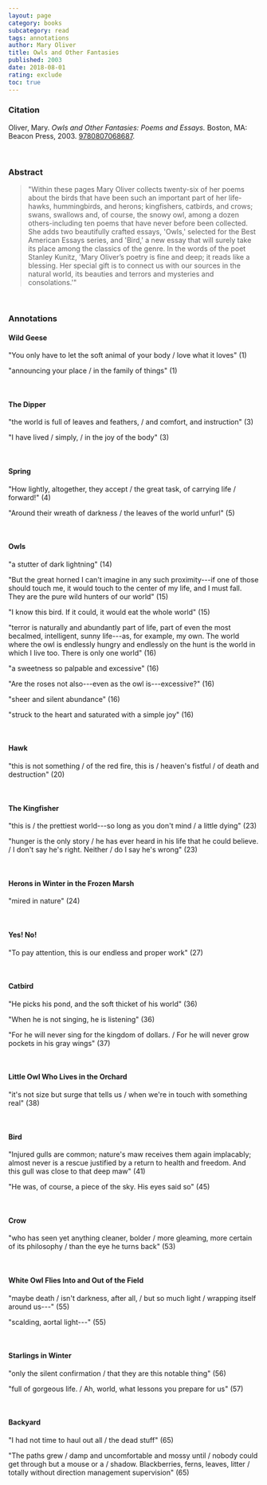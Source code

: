```yaml
---
layout: page
category: books
subcategory: read
tags: annotations
author: Mary Oliver
title: Owls and Other Fantasies
published: 2003
date: 2018-08-01
rating: exclude
toc: true
---
```


### Citation

Oliver, Mary. *Owls and Other Fantasies: Poems and Essays.* Boston, MA: Beacon Press, 2003. [9780807068687](http://www.beacon.org/Owls-and-Other-Fantasies-P387.aspx).

<br>

### Abstract

> "Within these pages Mary Oliver collects twenty-six of her poems about the birds that have been such an important part of her life-hawks, hummingbirds, and herons; kingfishers, catbirds, and crows; swans, swallows and, of course, the snowy owl, among a dozen others-including ten poems that have never before been collected. She adds two beautifully crafted essays, 'Owls,' selected for the Best American Essays series, and 'Bird,' a new essay that will surely take its place among the classics of the genre. In the words of the poet Stanley Kunitz, 'Mary Oliver’s poetry is fine and deep; it reads like a blessing. Her special gift is to connect us with our sources in the natural world, its beauties and terrors and mysteries and consolations.'"

<br>

### Annotations

#### Wild Geese

"You only have to let the soft animal of your body / love what it loves" (1)

"announcing your place / in the family of things" (1)

<br>


#### The Dipper

"the world is full of leaves and feathers, / and comfort, and instruction" (3)

"I have lived / simply, / in the joy of the body" (3)

<br>


#### Spring

"How lightly, altogether, they accept / the great task, of carrying life / forward!" (4)

"Around their wreath of darkness / the leaves of the world unfurl" (5)

<br>


#### Owls

"a stutter of dark lightning" (14)

"But the great horned I can't imagine in any such proximity---if one of those should touch me, it would touch to the center of my life, and I must fall. They are the pure wild hunters of our world" (15)

"I know this bird. If it could, it would eat the whole world" (15)

"terror is naturally and abundantly part of life, part of even the most becalmed, intelligent, sunny life---as, for example, my own. The world where the owl is endlessly hungry and endlessly on the hunt is the world in which I live too. There is only one world" (16)

"a sweetness so palpable and excessive" (16)

"Are the roses not also---even as the owl is---excessive?" (16)

"sheer and silent abundance" (16)

"struck to the heart and saturated with a simple joy" (16)

<br>


#### Hawk

"this is not something / of the red fire, this is / heaven's fistful / of death and destruction" (20)

<br>


#### The Kingfisher

"this is / the prettiest world---so long as you don't mind / a little dying" (23)

"hunger is the only story / he has ever heard in his life that he could believe. / I don't say he's right. Neither / do I say he's wrong" (23)

<br>


#### Herons in Winter in the Frozen Marsh

"mired in nature" (24)

<br>


#### Yes! No!

"To pay attention, this is our endless and proper work" (27)

<br>


#### Catbird

"He picks his pond, and the soft thicket of his world" (36)

"When he is not singing, he is listening" (36)

"For he will never sing for the kingdom of dollars. / For he will never grow pockets in his gray wings" (37)

<br>


#### Little Owl Who Lives in the Orchard

"it's not size but surge that tells us / when we're in touch with something real" (38)

<br>


#### Bird

"Injured gulls are common; nature's maw receives them again implacably; almost never is a rescue justified by a return to health and freedom. And this gull was close to that deep maw" (41)

"He was, of course, a piece of the sky. His eyes said so" (45)

<br>


#### Crow

"who has seen yet anything cleaner, bolder / more gleaming, more certain of its philosophy / than the eye he turns back" (53)

<br>


#### White Owl Flies Into and Out of the Field

"maybe death / isn't darkness, after all, / but so much light / wrapping itself around us---" (55)

"scalding, aortal light---" (55)

<br>


#### Starlings in Winter

"only the silent confirmation / that they are this notable thing" (56)

"full of gorgeous life. / Ah, world, what lessons you prepare for us" (57)

<br>


#### Backyard

"I had not time to haul out all / the dead stuff" (65)

"The paths grew / damp and uncomfortable and mossy until / nobody could get through but a mouse or a / shadow. Blackberries, ferns, leaves, litter / totally without direction management supervision" (65)
